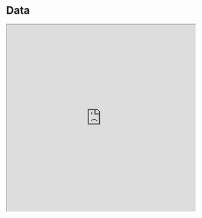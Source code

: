 # Data

<iframe src="https://docs.google.com/spreadsheets/d/e/2PACX-1vT3THEyBRa3i7-ssi2EhBSUR516pce_ayPl1RFfphWgA1xIJnPBHp7gTgp4kiVlM1qJgMDnEfG3qIGn/pubhtml?gid=1945609114&amp;single=true&amp;widget=true&amp;headers=false" width="100%" height="500px"></iframe>
